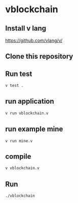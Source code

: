 # vblockchain
## Install v lang 
https://github.com/vlang/v/
## Clone this repository

## Run test
```bash
v test .
```
## run application
```bash
v run vblockchain.v
```
## run example mine 
```
v run mine.v
```
## compile

```bash
v vblockchain.v
```

## Run 
```bash
./vblockchain
```
